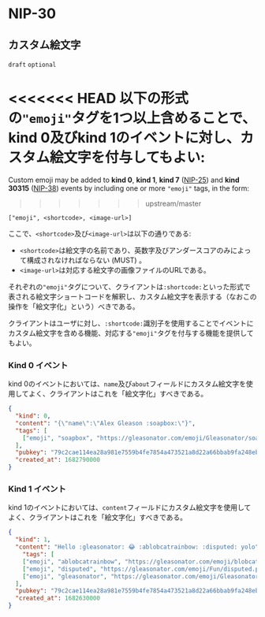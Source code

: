 NIP-30
======

カスタム絵文字
------------

`draft` `optional`

<<<<<<< HEAD
以下の形式の`"emoji"`タグを1つ以上含めることで、**kind 0**及び**kind 1**のイベントに対し、カスタム絵文字を付与してもよい:
=======
Custom emoji may be added to **kind 0**, **kind 1**, **kind 7** ([NIP-25](25.md)) and **kind 30315** ([NIP-38](38.md)) events by including one or more `"emoji"` tags, in the form:
>>>>>>> upstream/master

```
["emoji", <shortcode>, <image-url>]
```

ここで、`<shortcode>`及び`<image-url>`は以下の通りである:

- `<shortcode>`は絵文字の名前であり、英数字及びアンダースコアのみによって構成されなければならない (MUST) 。
- `<image-url>`は対応する絵文字の画像ファイルのURLである。

それぞれの`"emoji"`タグについて、クライアントは`:shortcode:`といった形式で表される絵文字ショートコードを解釈し、カスタム絵文字を表示する（なおこの操作を「絵文字化」という）べきである。

クライアントはユーザに対し、`:shortcode:`識別子を使用することでイベントにカスタム絵文字を含める機能、対応する`"emoji"`タグを付与する機能を提供してもよい。

### Kind 0 イベント

kind 0のイベントにおいては、`name`及び`about`フィールドにカスタム絵文字を使用してよく、クライアントはこれを「絵文字化」すべきである。

```json
{
  "kind": 0,
  "content": "{\"name\":\"Alex Gleason :soapbox:\"}",
  "tags": [
    ["emoji", "soapbox", "https://gleasonator.com/emoji/Gleasonator/soapbox.png"]
  ],
  "pubkey": "79c2cae114ea28a981e7559b4fe7854a473521a8d22a66bbab9fa248eb820ff6",
  "created_at": 1682790000
}
```

### Kind 1 イベント

kind 1のイベントにおいては、`content`フィールドにカスタム絵文字を使用してよく、クライアントはこれを「絵文字化」すべきである。

```json
{
  "kind": 1,
  "content": "Hello :gleasonator: 😂 :ablobcatrainbow: :disputed: yolo",
    "tags": [
    ["emoji", "ablobcatrainbow", "https://gleasonator.com/emoji/blobcat/ablobcatrainbow.png"],
    ["emoji", "disputed", "https://gleasonator.com/emoji/Fun/disputed.png"],
    ["emoji", "gleasonator", "https://gleasonator.com/emoji/Gleasonator/gleasonator.png"]
  ],
  "pubkey": "79c2cae114ea28a981e7559b4fe7854a473521a8d22a66bbab9fa248eb820ff6",
  "created_at": 1682630000
}
```
